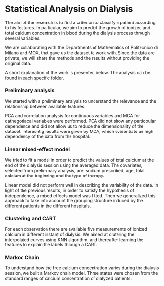 # Statistical Analysis on Dialysis

The aim of the research is to find a criterion to classify a patient according to his features. 
In particular, we aim to predict the growth of ionized and total calcium concentration in blood 
during the dialysis process through several variables. 

We are collaborating with the Departments of Mathematics of Politecnico di Milano and MOX, 
that gave us the dataset to work with. 
Since the data are private, we will share the methods and the results without providing the original data.

A short explanation of the work is presented below. The analysis can be found in each specific folder.

### Preliminary analysis
We started with a preliminary analysis to understand the relevance and the relationship between available features. 

PCA and correlation analysis for continuous variables and MCA for cathegoriacal variables were performed. 
PCA did not show any particoular dependence and did not allow us to reduce the dimensionality of the dataset.
Interesntig results were given by MCA, which evidentiate an high dependency of the data from the hospital.

### Linear mixed-effect model
We tried to fit a model in order to predict the values of total calcium at the end of the dialysis session using the averaged data. 
The covariates, selected from preliminary analysis, are: sodium prescribed, age, total calcium at the beginning and the type of therapy.

Linear model did not perform well in describing the variability of the data. 
In light of the previous results, in order to satisfy the hypothesis of independence, a mixed effects model was fitted.
Then we generalized this approach to take into account the grouping structure induced by the different patients in the different hospitals.

### Clustering and CART
For each observation there are available five measurements of ionized calcium in different instant of dialysis. 
We aimed at clutering the interpolated curves using KNN algorithm, 
and thereafter learning the features to explain the labels through a CART.

### Markoc Chain
To understand how the free calcium concentration varies during the dialysis session, we built a Markov chain model. 
Three states were chosen from the standard ranges of calcium concentration of dialyzed patients.







